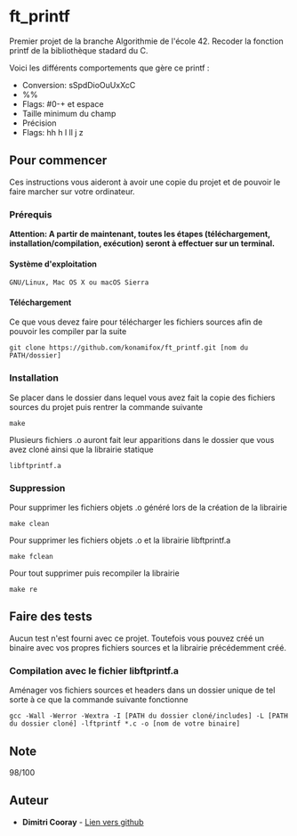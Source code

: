# ft_printf

Premier projet de la branche Algorithmie de l'école 42. Recoder la fonction printf de la bibliothèque stadard du C.

Voici les différents comportements que gère ce printf :

* Conversion: sSpdDioOuUxXcC
* %%
* Flags: #0-+ et espace
* Taille minimum du champ
* Précision
* Flags: hh h l ll j z

## Pour commencer

Ces instructions vous aideront à avoir une copie du projet et de pouvoir le faire marcher sur votre ordinateur.

### Prérequis

**Attention: A partir de maintenant, toutes les étapes (téléchargement, installation/compilation, exécution) seront à effectuer sur un terminal.**

#### Système d'exploitation

```
GNU/Linux, Mac OS X ou macOS Sierra
```

#### Téléchargement

Ce que vous devez faire pour télécharger les fichiers sources afin de pouvoir les compiler par la suite

```
git clone https://github.com/konamifox/ft_printf.git [nom du PATH/dossier]
```

### Installation

Se placer dans le dossier dans lequel vous avez fait la copie des fichiers sources du projet puis rentrer la commande suivante

```
make
```
Plusieurs fichiers .o auront fait leur apparitions dans le dossier que vous avez cloné ainsi que la librairie statique

```
libftprintf.a
```
### Suppression

Pour supprimer les fichiers objets .o généré lors de la création de la librairie

```
make clean
```

Pour supprimer les fichiers objets .o et la librairie libftprintf.a

```
make fclean
```

Pour tout supprimer puis recompiler la librairie

```
make re
```

## Faire des tests

Aucun test n'est fourni avec ce projet. Toutefois vous pouvez créé un binaire avec vos propres fichiers sources et la 
librairie précédemment créé.

### Compilation avec le fichier libftprintf.a

Aménager vos fichiers sources et headers dans un dossier unique de tel sorte à ce que la commande suivante fonctionne

```
gcc -Wall -Werror -Wextra -I [PATH du dossier cloné/includes] -L [PATH du dossier cloné] -lftprintf *.c -o [nom de votre binaire]
```

## Note
98/100

## Auteur

* **Dimitri Cooray** - [Lien vers github](https://github.com/konamifox)
